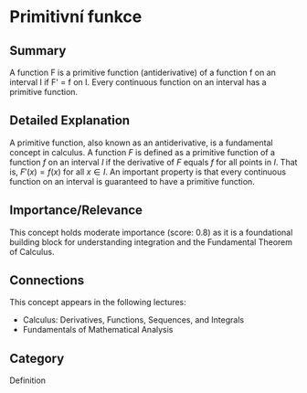 # Primitivní funkce

## Summary
A function F is a primitive function (antiderivative) of a function f on an interval I if F' = f on I. Every continuous function on an interval has a primitive function.

## Detailed Explanation
A primitive function, also known as an antiderivative, is a fundamental concept in calculus. 
A function $F$ is defined as a primitive function of a function $f$ on an interval $I$ if the derivative of $F$ equals $f$ for all points in $I$. That is, $F'(x) = f(x)$ for all $x \in I$. 
An important property is that every continuous function on an interval is guaranteed to have a primitive function.

## Importance/Relevance
This concept holds moderate importance (score: 0.8) as it is a foundational building block for understanding integration and the Fundamental Theorem of Calculus.

## Connections
This concept appears in the following lectures:
*   Calculus: Derivatives, Functions, Sequences, and Integrals
*   Fundamentals of Mathematical Analysis

## Category
Definition